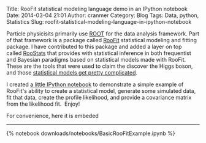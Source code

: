 Title: RooFit statistical modeling language demo in an IPython notebook
Date: 2014-03-04 21:01
Author: cranmer
Category: Blog
Tags: Data, python, Statistics
Slug: roofit-statistical-modeling-language-in-ipython-notebook

Particle physicisits primarily use [ROOT][] for the data analysis
framework. Part of that framework is a package
called [RooFit][] statistical modeling and fitting package. I have
contributed to this package and added a layer on top
called [RooStats][] that provides with statistical inference in both
frequentist and Bayesian paradigms based on statistical models made with
RooFit. These are the tools that were used to claim the discover the
Higgs boson, and those [statistical models get pretty complicated][].

I created [a little IPython notebook](http://nbviewer.ipython.org/url/theoryandpractice.org/downloads/notebooks/BasicRooFitExample.ipynb?create=1) to demonstrate a simple example of RooFit's ability to create a statistical model, generate
some simulated data, fit that data, create the profile likelihood, and
provide a covariance matrix from the likelihood fit.  Enjoy!</span>

For convenience, here it is embeded
- - - 
{% notebook downloads/notebooks/BasicRooFitExample.ipynb %}

  [ROOT]: http://root.cern.ch/
  [RooFit]: http://root.cern.ch/drupal/content/users-guide#roofit
  [RooStats]: https://twiki.cern.ch/twiki/bin/view/RooStats/WebHome
  [statistical models get pretty complicated]: http://blogs.discovermagazine.com/cosmicvariance/2011/12/08/making-the-higgs-sausage/?utm_source=feedburner&utm_medium=feed&utm_campaign=Feed%3A+CosmicVariance+%28Cosmic+Variance%29#.UxFW0NyrvlI
